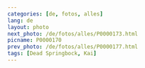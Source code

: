 ```yaml
---
categories: [de, fotos, alles]
lang: de
layout: photo
next_photo: /de/fotos/alles/P0000173.html
picname: P0000170
prev_photo: /de/fotos/alles/P0000177.html
tags: [Dead Springbock, Kai]
---
```

